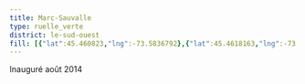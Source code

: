 ```yaml
---
title: Marc-Sauvalle
type: ruelle_verte
district: le-sud-ouest
fill: [{"lat":45.460823,"lng":-73.5836792},{"lat":45.4618163,"lng":-73.5836363}]
---
```


Inauguré août 2014
